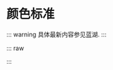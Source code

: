 # 颜色标准

::: warning
具体最新内容参见蓝湖.
:::

::: raw

<div>
 <el-image src="../../assets/images/color.png" :preview-src-list="['../../assets/images/color.png']" />
</div>
:::
